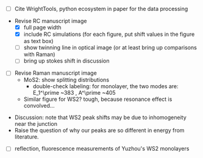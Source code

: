 - [ ] Cite WrightTools, python ecosystem in paper for the data processing
- Revise RC manuscript image
  - [x] full page width
  - [x] include RC simulations (for each figure, put shift values in the figure as text box)
  - [ ] show twinning line in optical image (or at least bring up comparisons with Raman)
  - [ ] bring up stokes shift in discussion
- [ ] Revise Raman manuscript image
  - MoS2: show splitting distributions
    - double-check labeling: for monolayer, the two modes are:  E_1^\prime ~383 , A^\prime ~405
  - Similar figure for WS2?  tough, because resonance effect is convolved...
- Discussion: note that WS2 peak shifts may be due to inhomogeneity near the junction
- Raise the question of why our peaks are so different in energy from literature.
- [ ] reflection, fluorescence measurements of Yuzhou's WS2 monolayers

